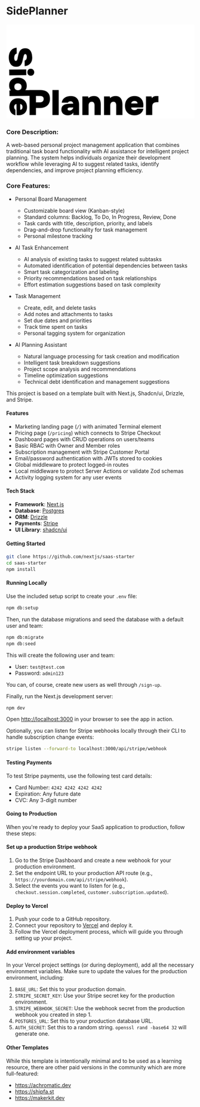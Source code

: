 # SidePlanner

![SidePlanner](public/SidePlanner-bow.png)

### Core Description:

A web-based personal project management application that combines traditional task board functionality with AI assistance for intelligent project planning. The system helps individuals organize their development workflow while leveraging AI to suggest related tasks, identify dependencies, and improve project planning efficiency.

### Core Features:

- Personal Board Management

  - Customizable board view (Kanban-style)
  - Standard columns: Backlog, To Do, In Progress, Review, Done
  - Task cards with title, description, priority, and labels
  - Drag-and-drop functionality for task management
  - Personal milestone tracking

- AI Task Enhancement

  - AI analysis of existing tasks to suggest related subtasks
  - Automated identification of potential dependencies between tasks
  - Smart task categorization and labeling
  - Priority recommendations based on task relationships
  - Effort estimation suggestions based on task complexity

- Task Management

  - Create, edit, and delete tasks
  - Add notes and attachments to tasks
  - Set due dates and priorities
  - Track time spent on tasks
  - Personal tagging system for organization

- AI Planning Assistant

  - Natural language processing for task creation and modification
  - Intelligent task breakdown suggestions
  - Project scope analysis and recommendations
  - Timeline optimization suggestions
  - Technical debt identification and management suggestions

This project is based on a template built with Next.js, Shadcn/ui, Drizzle, and Stripe.

#### Features

- Marketing landing page (`/`) with animated Terminal element
- Pricing page (`/pricing`) which connects to Stripe Checkout
- Dashboard pages with CRUD operations on users/teams
- Basic RBAC with Owner and Member roles
- Subscription management with Stripe Customer Portal
- Email/password authentication with JWTs stored to cookies
- Global middleware to protect logged-in routes
- Local middleware to protect Server Actions or validate Zod schemas
- Activity logging system for any user events

#### Tech Stack

- **Framework**: [Next.js](https://nextjs.org/)
- **Database**: [Postgres](https://www.postgresql.org/)
- **ORM**: [Drizzle](https://orm.drizzle.team/)
- **Payments**: [Stripe](https://stripe.com/)
- **UI Library**: [shadcn/ui](https://ui.shadcn.com/)

#### Getting Started

```bash
git clone https://github.com/nextjs/saas-starter
cd saas-starter
npm install
```

#### Running Locally

Use the included setup script to create your `.env` file:

```bash
npm db:setup
```

Then, run the database migrations and seed the database with a default user and team:

```bash
npm db:migrate
npm db:seed
```

This will create the following user and team:

- User: `test@test.com`
- Password: `admin123`

You can, of course, create new users as well through `/sign-up`.

Finally, run the Next.js development server:

```bash
npm dev
```

Open [http://localhost:3000](http://localhost:3000) in your browser to see the app in action.

Optionally, you can listen for Stripe webhooks locally through their CLI to handle subscription change events:

```bash
stripe listen --forward-to localhost:3000/api/stripe/webhook
```

#### Testing Payments

To test Stripe payments, use the following test card details:

- Card Number: `4242 4242 4242 4242`
- Expiration: Any future date
- CVC: Any 3-digit number

#### Going to Production

When you're ready to deploy your SaaS application to production, follow these steps:

#### Set up a production Stripe webhook

1. Go to the Stripe Dashboard and create a new webhook for your production environment.
2. Set the endpoint URL to your production API route (e.g., `https://yourdomain.com/api/stripe/webhook`).
3. Select the events you want to listen for (e.g., `checkout.session.completed`, `customer.subscription.updated`).

#### Deploy to Vercel

1. Push your code to a GitHub repository.
2. Connect your repository to [Vercel](https://vercel.com/) and deploy it.
3. Follow the Vercel deployment process, which will guide you through setting up your project.

#### Add environment variables

In your Vercel project settings (or during deployment), add all the necessary environment variables. Make sure to update the values for the production environment, including:

1. `BASE_URL`: Set this to your production domain.
2. `STRIPE_SECRET_KEY`: Use your Stripe secret key for the production environment.
3. `STRIPE_WEBHOOK_SECRET`: Use the webhook secret from the production webhook you created in step 1.
4. `POSTGRES_URL`: Set this to your production database URL.
5. `AUTH_SECRET`: Set this to a random string. `openssl rand -base64 32` will generate one.

#### Other Templates

While this template is intentionally minimal and to be used as a learning resource, there are other paid versions in the community which are more full-featured:

- https://achromatic.dev
- https://shipfa.st
- https://makerkit.dev

